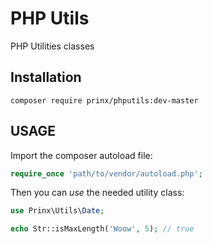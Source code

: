 # PHP Utils

PHP Utilities classes

## Installation

```shell
composer require prinx/phputils:dev-master
```
## USAGE
Import the composer autoload file:
```php
require_once 'path/to/vendor/autoload.php';
```
Then you can _use_ the needed utility class:
```php
use Prinx\Utils\Date;

echo Str::isMaxLength('Woow', 5); // true
```
